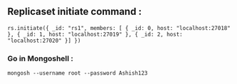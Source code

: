 ## Replicaset initiate command : 
    
    rs.initiate({ _id: "rs1", members: [ { _id: 0, host: "localhost:27018" }, { _id: 1, host: "localhost:27019" }, { _id: 2, host: "localhost:27020" }] })



### Go in Mongoshell : 

    mongosh --username root --password Ashish123